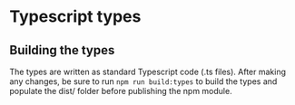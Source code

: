 # Typescript types

## Building the types

The types are written as standard Typescript code (.ts files).  After making any changes, be sure to
run `npm run build:types` to build the types and populate the dist/ folder before publishing
the npm module.